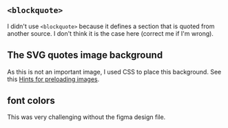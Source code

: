 ## `<blockquote>`

I didn't use `<blockquote>` because it defines a section that is quoted from another source. I don't think it is the case here (correct me if I'm wrong).

## The SVG quotes image background

As this is not an important image, I used CSS to place this background. See this [Hints for preloading images](https://web.dev/learn/design/responsive-images#preloading-hints).

## font colors

This was very challenging without the figma design file.
